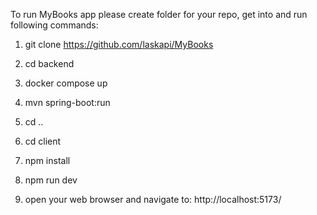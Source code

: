 To run MyBooks app please create folder for your repo, 
get into and run following commands:

1. git clone https://github.com/laskapi/MyBooks
2. cd backend
3. docker compose up
4.  mvn spring-boot:run
5. cd ..
6. cd client
7. npm install
8. npm run dev

9. open your web browser and navigate to:
            http://localhost:5173/